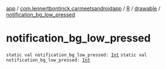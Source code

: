 [app](../../../index.md) / [com.lennertbontinck.carmeetsandroidapp](../../index.md) / [R](../index.md) / [drawable](index.md) / [notification_bg_low_pressed](./notification_bg_low_pressed.md)

# notification_bg_low_pressed

`static val notification_bg_low_pressed: `[`Int`](https://kotlinlang.org/api/latest/jvm/stdlib/kotlin/-int/index.html)
`static val notification_bg_low_pressed: `[`Int`](https://kotlinlang.org/api/latest/jvm/stdlib/kotlin/-int/index.html)